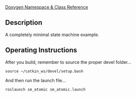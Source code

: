  <a href="https://reelrbtx.github.io/SMACC/master/html/namespacesm__atomic.html">Doxygen Namespace & Class Reference</a> 

<h2>Description</h2> A completely minimal state machine example.
<h2>Operating Instructions</h2>
After you build, remember to source the proper devel folder...

```
source ~/catkin_ws/devel/setup.bash
```

And then run the launch file...

```
roslaunch sm_atomic sm_atomic.launch
```
